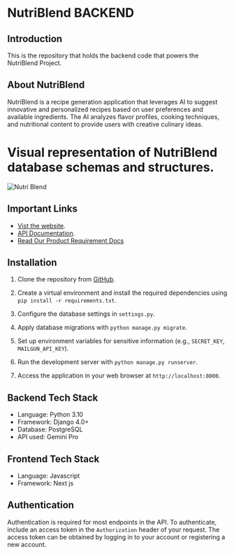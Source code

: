 # NutriBlend BACKEND

## Introduction

This is the repository that holds the backend code that powers the NutriBlend Project.

## About NutriBlend

NutriBlend is a recipe generation application that leverages AI to suggest innovative and personalized recipes based on user preferences and available ingredients. The AI analyzes flavor profiles, cooking techniques, and nutritional content to provide users with creative culinary ideas.


# Visual representation of NutriBlend database schemas and structures.
![Nutri Blend](https://github.com/sparkyPythoneer/TeamGemI-NutriBlend/assets/29266211/94df14e2-f018-4099-b80b-d24348f4044a)

Important Links
-------------
- [Vist the website](https://documenter.getpostman.com/view/20647049/2s9YJez1on#intro).
- [API Documentation](https://www.postman.com/navigation-pilot-15465601/workspace/nutri-public/collection/25891891-fc796e99-9866-4238-917e-43338b6204b8?action=share&creator=25891891).
- [Read Our Product Requirement Docs](https://documenter.getpostman.com/view/20647049/2s9YJez1on#intro)


## Installation

1.  Clone the repository from [GitHub](https://github.com/LibertytechX/GetLinkBackend.git).

2.  Create a virtual environment and install the required dependencies using `pip install -r requirements.txt`.

3.  Configure the database settings in `settings.py`.

4.  Apply database migrations with `python manage.py migrate`.

5.  Set up environment variables for sensitive information (e.g., `SECRET_KEY`, `MAILGUN_API_KEY`).

6.  Run the development server with `python manage.py runserver`.

7.  Access the application in your web browser at `http://localhost:8000`.


Backend Tech Stack
--------------

- Language: Python 3.10
- Framework: Django 4.0+
- Database: PostgreSQL
- API used: Gemini Pro


Frontend Tech Stack
--------------

- Language: Javascript
- Framework: Next js

Authentication
--------------

Authentication is required for most endpoints in the API. To authenticate, include an access token in the `Authorization` header of your request. The access token can be obtained by logging in to your account or registering a new account.




